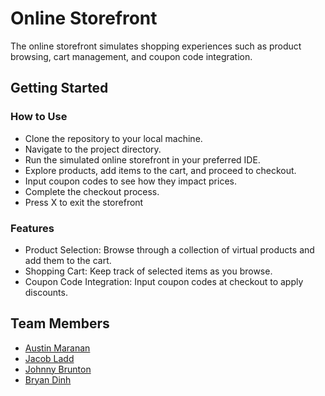 # Online Storefront

The online storefront simulates shopping experiences such as product browsing, cart management, and coupon code integration.

## Getting Started

### How to Use

* Clone the repository to your local machine.
* Navigate to the project directory.
* Run the simulated online storefront in your preferred IDE.
* Explore products, add items to the cart, and proceed to checkout.
* Input coupon codes to see how they impact prices.
* Complete the checkout process.
* Press X to exit the storefront

### Features
* Product Selection: Browse through a collection of virtual products and add them to the cart.
* Shopping Cart: Keep track of selected items as you browse.
* Coupon Code Integration: Input coupon codes at checkout to apply discounts.

## Team Members

- [Austin Maranan](https://github.com/maranan8)
- [Jacob Ladd](https://github.com/jladd505)
- [Johnny Brunton](https://github.com/JohnnyBrunton1)
- [Bryan Dinh]()

